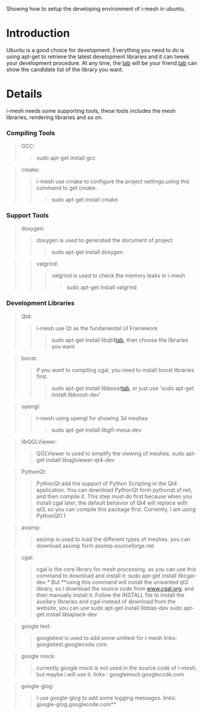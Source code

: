 Showing how to setup the developing environment of i-mesh in ubuntu.

# Introduction #
Ubuntu is a good choice for development. Everything you need to do is using apt-get
to retrieve the latest development libraries and it can tweek your development procedure.
At any time, the [tab](tab.md) will be your friend.[tab](tab.md) can show the candidate list of the library
you want.

# Details #
i-mesh needs some supporting tools, these tools includes the mesh libraries, rendering libraries and so on.

### Compiling Tools ###
> GCC:
> > sudo apt-get install gcc

> cmake:
> > i-mesh use cmake to configure the project settings.using this command to get cmake.
> > > sudo apt-get install cmake
### Support Tools ###

> doxygen:
> > doxygen is used to generated the document of project
> > > sudo apt-get install doxygen

> > valgrind:
> > > valgrind is used to check the memory leaks in i-mesh
> > > > sudo apt-get install valgrind
### Development Libraries ###

> Qt4:
> > i-mesh use Qt as the fundamental UI Framework
> > > sudo apt-get install libqt4[tab](tab.md), than choose the libraries you want

> boost:
> > if you want to compiling cgal, you need to install boost libraries first.
> > > sudo apt-get install libboost[tab](tab.md), or just use 'sudo apt-get install libboost-dev'

> opengl:
> > i-mesh using opengl for showing 3d meshes
> > > sudo apt-get install libgl1-mesa-dev

> libQGLViewer:
> > QGLViewer is used to simplify the viewing of meshes.
> > sudo apt-get install libqglviewer-qt4-dev

> PythonQt:
> > PythonQt add the support of Python Scripting in the Qt4 application. You can
> > download PythonQt form pythonqt.sf.net, and then compile it. This step must do first
> > because when you install cgal later, the default behavior of Qt4 will replace with qt3,
> > so you can compile this package first. Currently, I am using PythonQt1.1

> assimp:
> > assimp is used to load the different types of meshes. you can download assimp
> > form assimp.sourceforge.net

> cgal:
> > cgal is the core library for mesh processing. as you can use this command to download and install it:
> > sudo apt-get install libcgal-dev
    * But **using this command will install the unwanted qt3 library, so I download the  source code from www.cgal.org, and then manually install it.
> > Follow the INSTALL file to install the auxilary libraries and cgal
> > instead of download from the website, you can use
> > sudo apt-get install libblas-dev
> > sudo apt-get install liblaplack-dev

> google test:
> > googletest is used to add some unittest for i-mesh
> > links: googletest.googlecode.com

> google mock:
> > currently google mock is not used in the source code of i-mesh, but maybe i will use it.
> > links : googlemock.googlecode.com

> google-glog:
> > I use google-glog to add some logging messages.
> > links: google-glog.googlecode.com**



